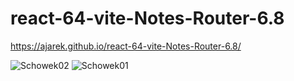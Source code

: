 # react-64-vite-Notes-Router-6.8
https://ajarek.github.io/react-64-vite-Notes-Router-6.8/


![Schowek02](https://user-images.githubusercontent.com/61388692/224853871-7fdcd98e-c0be-47f4-b74d-bd43cabe0289.png)
![Schowek01](https://user-images.githubusercontent.com/61388692/224853906-39569537-1a0a-4b21-96c8-e8810eec184d.png)
